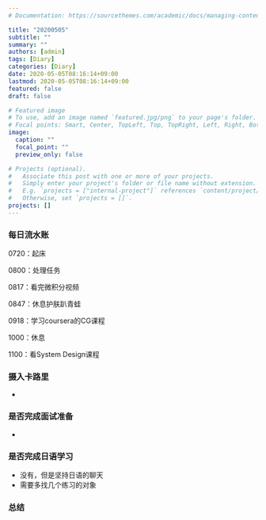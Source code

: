 ```yaml
---
# Documentation: https://sourcethemes.com/academic/docs/managing-content/

title: "20200505"
subtitle: ""
summary: ""
authors: [admin]
tags: [Diary]
categories: [Diary]
date: 2020-05-05T08:16:14+09:00
lastmod: 2020-05-05T08:16:14+09:00
featured: false
draft: false

# Featured image
# To use, add an image named `featured.jpg/png` to your page's folder.
# Focal points: Smart, Center, TopLeft, Top, TopRight, Left, Right, BottomLeft, Bottom, BottomRight.
image:
  caption: ""
  focal_point: ""
  preview_only: false

# Projects (optional).
#   Associate this post with one or more of your projects.
#   Simply enter your project's folder or file name without extension.
#   E.g. `projects = ["internal-project"]` references `content/project/deep-learning/index.md`.
#   Otherwise, set `projects = []`.
projects: []
---
```


### 每日流水账

0720：起床

0800：处理任务

0817：看完微积分视频

0847：休息护肤趴青蛙

0918：学习coursera的CG课程

1000：休息

1100：看System Design课程

### 摄入卡路里

- 

### 是否完成面试准备

- 

### 是否完成日语学习

- 没有，但是坚持日语的聊天
- 需要多找几个练习的对象

### 总结



